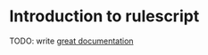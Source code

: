 # Introduction to rulescript

TODO: write [great documentation](http://jacobian.org/writing/what-to-write/)
